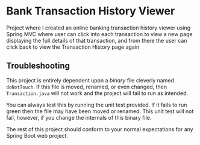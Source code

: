 # Bank Transaction History Viewer 

Project where I created an online banking transaction history viewer using Spring MVC where user can click into each transaction to view a new page displaying the full details of that transaction, and from there the user can click back to view the Transaction History page again

## Troubleshooting

This project is entirely dependent upon a _binary_ file cleverly named `doNotTouch`. If this file is moved, renamed, or even changed, then `Transaction.java` will not work and the project will fail to run as intended.

You can always test this by running the unit test provided. If it fails to run green then the file may have been moved or renamed. This unit test will not fail, however, if you change the internals of this binary file.

The rest of this project should conform to your normal expectations for any Spring Boot web project.

